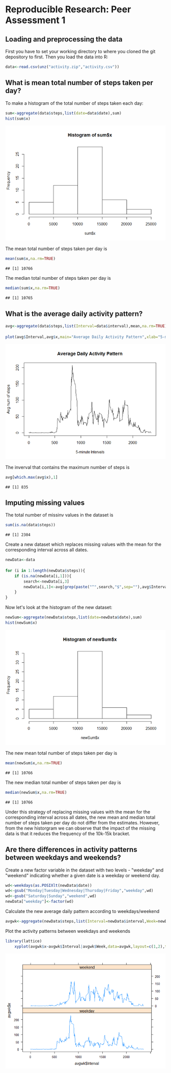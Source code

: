 # Reproducible Research: Peer Assessment 1


## Loading and preprocessing the data
First you have to set your working directory to where you cloned the git depository to first. Then you load the data into R:

```r
data<-read.csv(unz("activity.zip","activity.csv"))
```

## What is mean total number of steps taken per day?
To make a histogram of the total number of steps taken each day:

```r
sum<-aggregate(data$steps,list(date=data$date),sum)
hist(sum$x)
```

![plot of chunk unnamed-chunk-2](./PA1_template_files/figure-html/unnamed-chunk-2.png) 

The mean total number of steps taken per day is

```r
mean(sum$x,na.rm=TRUE)
```

```
## [1] 10766
```

The median total number of steps taken per day is

```r
median(sum$x,na.rm=TRUE)
```

```
## [1] 10765
```
## What is the average daily activity pattern?

```r
avg<-aggregate(data$steps,list(Interval=data$interval),mean,na.rm=TRUE)

plot(avg$Interval,avg$x,main="Average Daily Activity Pattern",xlab="5-minute Intervals",ylab="Avg num of steps",type="l")
```

![plot of chunk unnamed-chunk-5](./PA1_template_files/figure-html/unnamed-chunk-5.png) 

The inverval that contains the maximum number of steps is

```r
avg[which.max(avg$x),1]
```

```
## [1] 835
```

## Imputing missing values
The total number of missinv values in the dataset is

```r
sum(is.na(data$steps))
```

```
## [1] 2304
```

Create a new dataset which replaces missing values with the mean for the corresponding interval across all dates.

```r
newData<-data

for (i in 1:length(newData$steps)){
    if (is.na(newData[i,1])){
        search<-newData[i,3]
        newData[i,1]<-avg[grep(paste("^",search,"$",sep=""),avg$Interval),2]
    }
}
```

Now let's look at the histogram of the new dataset:

```r
newSum<-aggregate(newData$steps,list(date=newData$date),sum)
hist(newSum$x)
```

![plot of chunk unnamed-chunk-9](./PA1_template_files/figure-html/unnamed-chunk-9.png) 

The new mean total number of steps taken per day is

```r
mean(newSum$x,na.rm=TRUE)
```

```
## [1] 10766
```

The new median total number of steps taken per day is

```r
median(newSum$x,na.rm=TRUE)
```

```
## [1] 10766
```

Under this strategy of replacing missing values with the mean for the corresponding interval across all dates, the new mean and median total number of steps taken per day do not differ from the estimates. However, from the new historgram we can observe that the impact of the missing data is that it reduces the frequency of the 10k-15k bracket. 

## Are there differences in activity patterns between weekdays and weekends?

Create a new factor variable in the dataset with two levels - "weekday" and "weekend" indicating whether a given date is a weekday or weekend day.

```r
wd<-weekdays(as.POSIXlt(newData$date))
wd<-gsub("Monday|Tuesday|Wednesday|Thursday|Friday","weekday",wd)
wd<-gsub("Saturday|Sunday","weekend",wd)
newData["weekday"]<-factor(wd)
```

Calculate the new average daily pattern according to weekdays/weekend

```r
avgwk<-aggregate(newData$steps,list(Interval=newData$interval,Week=newData$weekday),mean,na.rm=TRUE)
```

Plot the activity patterns between weekdays and weekends

```r
library(lattice)
    xyplot(avgwk$x~avgwk$Interval|avgwk$Week,data=avgwk,layout=c(1,2),type="l")
```

![plot of chunk unnamed-chunk-14](./PA1_template_files/figure-html/unnamed-chunk-14.png) 
